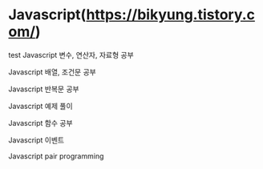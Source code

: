 # Javascript(https://bikyung.tistory.com/)
test
Javascript 변수, 연산자, 자료형 공부

Javascript 배열, 조건문 공부

Javascript 반복문 공부

Javascript 예제 풀이

Javascript 함수 공부

Javascript 이벤트 

Javascript pair programming
